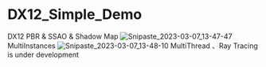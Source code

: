 # DX12_Simple_Demo
DX12
PBR & SSAO & Shadow Map
![Snipaste_2023-03-07_13-47-47](https://user-images.githubusercontent.com/88653705/223359608-776f4e0e-9e32-459c-9655-98344e956dfb.png)
MultiInstances
![Snipaste_2023-03-07_13-48-10](https://user-images.githubusercontent.com/88653705/223359675-9832d27f-e82a-407e-a497-bbd1eef4a920.png)
MultiThread 、Ray Tracing is under development
